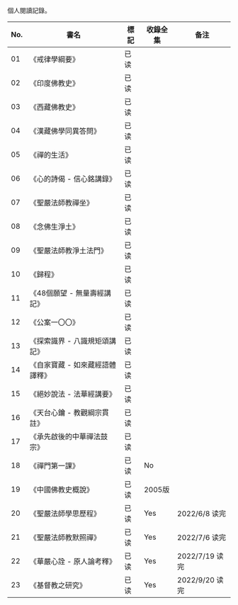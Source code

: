 個人閱讀記錄。

| No. | 書名 | 標記 | 收錄全集 | 备注 | 
| --- | --- | --- | --- | --- |
| 01 | 《戒律學綱要》|已读 | 
| 02 | 《印度佛教史》| 已读 | 
| 03 | 《西藏佛教史》| 已读 | 
| 04 | 《漢藏佛學同異答問》|已读 | 
| 05 | 《禪的生活》|已读 | 
| 06 | 《心的詩偈 - 信心銘講錄》|已读 | 
| 07 | 《聖嚴法師教禪坐》|已读 | 
| 08 | 《念佛生淨土》|已读 | 
| 09 | 《聖嚴法師教淨土法門》|已读 | 
| 10 | 《歸程》|已读 | 
| 11 | 《48個願望 - 無量壽經講記》|已读 | 
| 12 | 《公案一〇〇》|已读 | 
| 13 | 《探索識界 - 八識規矩頌講記》|已读 | 
| 14 | 《自家寶藏 - 如來藏經語體譯釋》|已读 | 
| 15 | 《絕妙說法 - 法華經講要》|已读 | 
| 16 | 《天台心鑰 - 教觀綱宗貫註》|已读 | 
| 17 | 《承先啟後的中華禪法鼓宗》|已读 | 
| 18 | 《禪門第一課》| 已读 | No |
| 19 | 《中國佛教史概說》| 已读 | 2005版 | 
| 20 | 《聖嚴法師學思歷程》| 已读 | Yes | 2022/6/8 读完
| 21 | 《聖嚴法師教默照禪》| 已读 | Yes | 2022/7/6 读完
| 22 | 《華嚴心詮 - 原人論考釋》| 已读 | Yes | 2022/7/19 读完
| 23 | 《基督教之研究》| 已读 | Yes | 2022/9/20 读完

